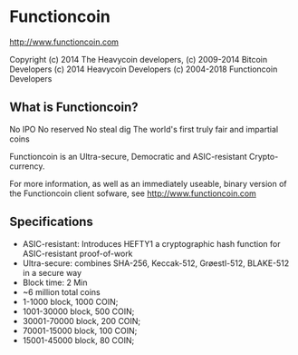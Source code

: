 Functioncoin
================================

http://www.functioncoin.com

Copyright (c) 2014 The Heavycoin developers,
(c) 2009-2014 Bitcoin Developers
(c) 2014 Heavycoin Developers
(c) 2004-2018 Functioncoin Developers

What is Functioncoin?
----------------

No IPO
No reserved
No steal dig
The world's first truly fair and impartial coins

Functioncoin is an Ultra-secure, Democratic and ASIC-resistant Crypto-currency.

For more information, as well as an immediately useable, binary version of
the Functioncoin client sofware, see http://www.functioncoin.com

Specifications
-------

* ASIC-resistant: Introduces HEFTY1 a cryptographic hash function for ASIC-resistant proof-of-work
* Ultra-secure: combines SHA-256, Keccak-512, Grøestl-512, BLAKE-512 in a secure way
* Block time: 2 Min
* ~6 million total coins
* 1-1000       block, 1000 COIN;
* 1001-30000   block,  500 COIN;
* 30001-70000  block,  200 COIN;
* 70001-15000  block,  100 COIN;
* 15001-45000  block,   80 COIN;
